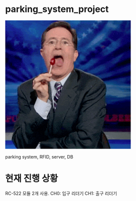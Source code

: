 # parking_system_project
![](놀릴때.gif)

parking system, RFID, server, DB


현재 진행 상황
================================================
RC-522 모듈 2개 사용.
CH0: 입구 리더기
CH1: 출구 리더기

